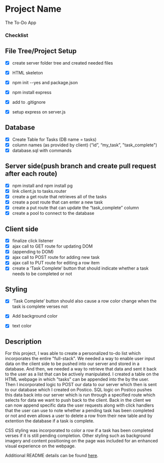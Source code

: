 # Project Name

The To-Do App

### Checklist

## File Tree/Project Setup
-[x] create server folder tree and created needed files
-[x] HTML skeleton
-[x] npm init --yes and package.json
-[x] npm install express
-[x] add to .gitignore
-[x] setup express on server.js


## Database
-[x] Create Table for Tasks (DB name = tasks)
-[x] column names (as provided by client) (“id”, “my_task”, "task_complete")
-[x] database.sql with commands

## Server side(push branch and create pull request after each route)
-[x] npm install and npm install pg
-[x] link client.js to tasks.router
-[x] create a get route that retrieves all of the tasks 
-[x] create a post route that can enter a new task
-[x] create a put route that can update the “task_complete” column
-[x] create a pool to connect to the database

## Client side
-[x] finalize click listener
-[x] ajax call to GET route for updating DOM
-[x] (appending to DOM)
-[x] ajax call to POST route for adding new task
-[x] ajax call to PUT route for editing a row item
-[x] create a ‘Task Complete’ button that should indicate whether a task needs to be completed or not

## Styling
-[x] ‘Task Complete’ button should also cause a row color change when the task is complete verses not
-[x] Add background color
-[x] text color


## Description


For this project, I was able to create a personalized to-do list which incorporates the entire "full-stack". We needed a way to enable user input data on the client side to be pushed into our server and stored in a database. And then, we needed a way to retrieve that data and sent it back to the user as a list that can be actively manipulated. I created a table on the HTML webpage in which "tasks" can be appended into the by the user. Then I incorporated logic to POST our data to our server which then is sent to our database which I created on Postico. SQL logic on Postico pushes this data back into our server which is run through a specified route which selects for data we want to push back to the client. Back in the client we can now append specific data the user requests along with click handlers that the user can use to note whether a pending task has been completed or not and even allows a user to delete a row from their new table and by extention the database if a task is complete.  

CSS styling was incorporated to color a row if a task has been completed verses if it is still pending completion. Other styling such as background imagery and content positioning on the page was included for an enhanced visual experience on the webpage.

Additional README details can be found [here](https://github.com/PrimeAcademy/readme-template/blob/master/README.md).
